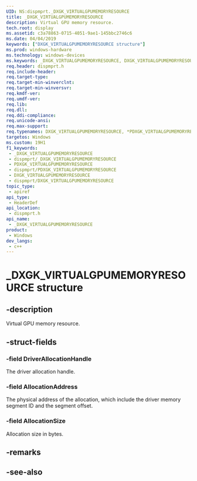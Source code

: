 ```yaml
---
UID: NS:dispmprt._DXGK_VIRTUALGPUMEMORYRESOURCE
title: _DXGK_VIRTUALGPUMEMORYRESOURCE
description: Virtual GPU memory resource.
tech.root: display
ms.assetid: c3a78863-0715-4051-9ae1-145bbc2746c6
ms.date: 04/04/2019
keywords: ["DXGK_VIRTUALGPUMEMORYRESOURCE structure"]
ms.prod: windows-hardware
ms.technology: windows-devices
ms.keywords: _DXGK_VIRTUALGPUMEMORYRESOURCE, DXGK_VIRTUALGPUMEMORYRESOURCE, *PDXGK_VIRTUALGPUMEMORYRESOURCE,
req.header: dispmprt.h
req.include-header: 
req.target-type: 
req.target-min-winverclnt: 
req.target-min-winversvr: 
req.kmdf-ver: 
req.umdf-ver: 
req.lib: 
req.dll: 
req.ddi-compliance: 
req.unicode-ansi: 
req.max-support: 
req.typenames: DXGK_VIRTUALGPUMEMORYRESOURCE, *PDXGK_VIRTUALGPUMEMORYRESOURCE
targetos: Windows
ms.custom: 19H1
f1_keywords:
 - _DXGK_VIRTUALGPUMEMORYRESOURCE
 - dispmprt/_DXGK_VIRTUALGPUMEMORYRESOURCE
 - PDXGK_VIRTUALGPUMEMORYRESOURCE
 - dispmprt/PDXGK_VIRTUALGPUMEMORYRESOURCE
 - DXGK_VIRTUALGPUMEMORYRESOURCE
 - dispmprt/DXGK_VIRTUALGPUMEMORYRESOURCE
topic_type:
 - apiref
api_type:
 - HeaderDef
api_location:
 - dispmprt.h
api_name:
 - _DXGK_VIRTUALGPUMEMORYRESOURCE
product:
 - Windows
dev_langs:
 - c++
---
```


# _DXGK_VIRTUALGPUMEMORYRESOURCE structure


## -description

Virtual GPU memory resource.

## -struct-fields

### -field DriverAllocationHandle

The driver allocation handle.

### -field AllocationAddress

The physical address of the allocation, which include the driver memory segment ID and the segment offset.

### -field AllocationSize

 
Allocation size in bytes.

## -remarks

## -see-also

